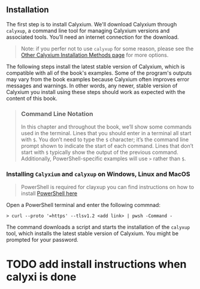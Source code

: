 ## Installation

The first step is to install Calyxium. We'll download Calyxium through `calyxup`, a command line tool for managing Calyxium versions and associated tools. You’ll need an internet connection for the download.

> Note: if you perfer not to use `calyxup` for some reason, please see the
> [Other Calyxium Installation Methods page](#) for more options.

The following steps install the latest stable version of Calyxium, which is compatible with all of the book's examples.
Some of the program's outputs may vary from the book examples because Calyxium often improves error messages and warnings. 
In other words, any newer, stable version of Calyxium you install using these steps should work as expected with the content of this book.

> ### Command Line Notation
>
> In this chapter and throughout the book, we’ll show some commands used in the
> terminal. Lines that you should enter in a terminal all start with `$`. You
> don’t need to type the `$` character; it’s the command line prompt shown to
> indicate the start of each command. Lines that don’t start with `$` typically
> show the output of the previous command. Additionally, PowerShell-specific
> examples will use `>` rather than `$`.

### Installing `Calyxium` and `calyxup` on Windows, Linux and MacOS

> PowerShell is required for clayxup
> you can find instructions on how to install [PowerShell here](https://learn.microsoft.com/en-us/powershell/scripting/whats-new/migrating-from-windows-powershell-51-to-powershell-7?view=powershell-7.5)

Open a PowerShell terminal and enter the following commnad:

```console
> curl --proto '=https' --tlsv1.2 <add link> | pwsh -Command -
```
The command downloads a script and starts the installation of the `calyxup`
tool, which installs the latest stable version of Calyxium. You might be prompted
for your password.

# TODO add install instructions when calyxi is done 
